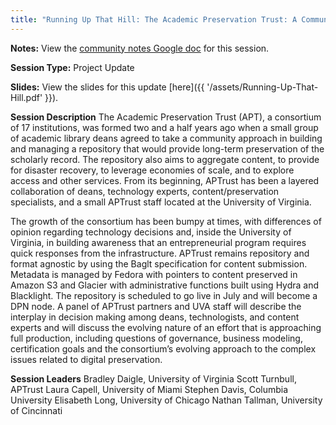 ```yaml
---
title: "Running Up That Hill: The Academic Preservation Trust: A Community Based Approach to Digital Preservation"
---
```


**Notes:** View the [community notes Google doc](https://docs.google.com/document/d/10YVRFTcQVHgSu9W_CVZnRYC2HAkIp8SkQKymkCoitIs/ "Running Up That Hill - community notes") for this session.

**Session Type:** Project Update

**Slides:** View the slides for this update [here]({{ '/assets/Running-Up-That-Hill.pdf' }}).

**Session Description**
The Academic Preservation Trust (APT), a consortium of 17 institutions, was formed two and a half years ago when a small group of academic library deans agreed to take a community approach in building and managing a repository that would provide long-term preservation of the scholarly record. The repository also aims to aggregate content, to provide for disaster recovery, to leverage economies of scale, and to explore access and other services. From its beginning, APTrust has been a layered collaboration of deans, technology experts, content/preservation specialists, and a small APTrust staff located at the University of Virginia.

The growth of the consortium has been bumpy at times, with differences of opinion regarding technology decisions and, inside the University of Virginia, in building awareness that an entrepreneurial program requires quick responses from the infrastructure. APTrust remains repository and format agnostic by using the Baglt specification for content submission. Metadata is managed by Fedora with pointers to content preserved in Amazon S3 and Glacier with administrative functions built using Hydra and Blacklight. The repository is scheduled to go live in July and will become a DPN node. A panel of APTrust partners and UVA staff will describe the interplay in decision making among deans, technologists, and content experts and will discuss the evolving nature of an effort that is approaching full production, including questions of governance, business modeling, certification goals and the consortium’s evolving approach to the complex issues related to digital preservation.

**Session Leaders**
Bradley Daigle, University of Virginia
Scott Turnbull, APTrust
Laura Capell, University of Miami
Stephen Davis, Columbia University
Elisabeth Long, University of Chicago
Nathan Tallman, University of Cincinnati